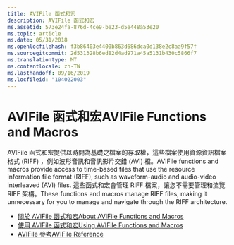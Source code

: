 ```yaml
---
title: AVIFile 函式和宏
description: AVIFile 函式和宏
ms.assetid: 573e24fa-876d-4ce9-be23-d5e448a53e20
ms.topic: article
ms.date: 05/31/2018
ms.openlocfilehash: f3b86403e4400b863d686dca0d138e2c8aa9f57f
ms.sourcegitcommit: 2d531328b6ed82d4ad971a45a5131b430c5866f7
ms.translationtype: MT
ms.contentlocale: zh-TW
ms.lasthandoff: 09/16/2019
ms.locfileid: "104022003"
---
```

# <a name="avifile-functions-and-macros"></a><span data-ttu-id="5845f-103">AVIFile 函式和宏</span><span class="sxs-lookup"><span data-stu-id="5845f-103">AVIFile Functions and Macros</span></span>

<span data-ttu-id="5845f-104">AVIFile 函式和宏提供以時間為基礎之檔案的存取權，這些檔案使用資源資訊檔案格式 (RIFF) ，例如波形音訊和音訊影片交錯 (AVI) 檔。</span><span class="sxs-lookup"><span data-stu-id="5845f-104">AVIFile functions and macros provide access to time-based files that use the resource information file format (RIFF), such as waveform-audio and audio-video interleaved (AVI) files.</span></span> <span data-ttu-id="5845f-105">這些函式和宏會管理 RIFF 檔案，讓您不需要管理和流覽 RIFF 架構。</span><span class="sxs-lookup"><span data-stu-id="5845f-105">These functions and macros manage RIFF files, making it unnecessary for you to manage and navigate through the RIFF architecture.</span></span>

-   [<span data-ttu-id="5845f-106">關於 AVIFile 函式和宏</span><span class="sxs-lookup"><span data-stu-id="5845f-106">About AVIFile Functions and Macros</span></span>](about-avifile-functions-and-macros.md)
-   [<span data-ttu-id="5845f-107">使用 AVIFile 函式和宏</span><span class="sxs-lookup"><span data-stu-id="5845f-107">Using AVIFile Functions and Macros</span></span>](using-avifile-functions-and-macros.md)
-   [<span data-ttu-id="5845f-108">AVIFile 參考</span><span class="sxs-lookup"><span data-stu-id="5845f-108">AVIFile Reference</span></span>](avifile-reference.md)

 

 




